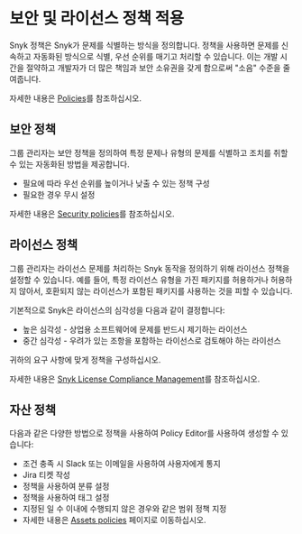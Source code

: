 # 보안 및 라이선스 정책 적용

Snyk 정책은 Snyk가 문제를 식별하는 방식을 정의합니다. 정책을 사용하면 문제를 신속하고 자동화된 방식으로 식별, 우선 순위를 매기고 처리할 수 있습니다. 이는 개발 시간을 절약하고 개발자가 더 많은 책임과 보안 소유권을 갖게 함으로써 "소음" 수준을 줄여줍니다.

자세한 내용은 [Policies](../../../manage-risk/policies/)를 참조하십시오.

## 보안 정책

그룹 관리자는 보안 정책을 정의하여 특정 문제나 유형의 문제를 식별하고 조치를 취할 수 있는 자동화된 방법을 제공합니다.

* 필요에 따라 우선 순위를 높이거나 낮출 수 있는 정책 구성
* 필요한 경우 무시 설정

자세한 내용은 [Security policies](../../../manage-risk/policies/security-policies/)를 참조하십시오.

## 라이선스 정책

그룹 관리자는 라이선스 문제를 처리하는 Snyk 동작을 정의하기 위해 라이선스 정책을 설정할 수 있습니다. 예를 들어, 특정 라이선스 유형을 가진 패키지를 허용하거나 허용하지 않아서, 호환되지 않는 라이선스가 포함된 패키지를 사용하는 것을 피할 수 있습니다. 

기본적으로 Snyk은 라이선스의 심각성을 다음과 같이 결정합니다:

* 높은 심각성 - 상업용 소프트웨어에 문제를 반드시 제기하는 라이선스
* 중간 심각성 - 우려가 있는 조항을 포함하는 라이선스로 검토해야 하는 라이선스

귀하의 요구 사항에 맞게 정책을 구성하십시오.

자세한 내용은 [Snyk License Compliance Management](../../../scan-with-snyk/snyk-open-source/scan-open-source-libraries-and-licenses/snyk-license-compliance-management.md)를 참조하십시오.

## 자산 정책

다음과 같은 다양한 방법으로 정책을 사용하여 Policy Editor를 사용하여 생성할 수 있습니다:

* 조건 충족 시 Slack 또는 이메일을 사용하여 사용자에게 통지
* Jira 티켓 작성
* 정책을 사용하여 분류 설정
* 정책을 사용하여 태그 설정
* 지정된 일 수 이내에 수행되지 않은 경우와 같은 범위 정책 지정
* 자세한 내용은 [Assets policies](../../../manage-risk/policies/assets-policies/) 페이지로 이동하십시오.